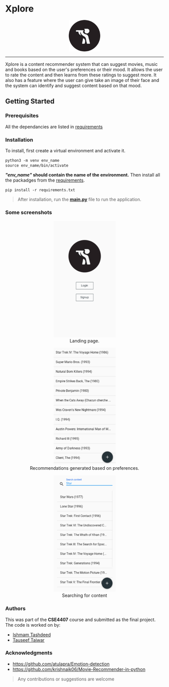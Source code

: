 # Xplore

<p align="center">
    <img width="100" height="100" src="https://github.com/tauseef09/Xplore-Content-Exploration-Assistant-/blob/master/logo/logo.png">
</p>

---

Xplore is a content recommender system that can suggest movies, music and books based on the user's preferences or their mood.
It allows the user to rate the content and then learns from these ratings to suggest more.
It also has a feature where the user can give take an image of their face and the system can identify and suggest content based on that mood.

## Getting Started

### Prerequisites
All the dependancies are listed in [requirements](https://github.com/tauseef09/Xplore-Content-Exploration-Assistant-/blob/master/requirements.txt)

### Installation
To install, first create a virtual environment and activate it.

```
python3 -m venv env_name
source env_name/bin/activate
```
***"env_name"* should contain the name of the environment.**
Then install all the packadges from the [requirements](https://github.com/tauseef09/Xplore-Content-Exploration-Assistant-/blob/master/requirements.txt).

```
pip install -r requirements.txt
```

> After installation, run the [**main.py**](https://github.com/tauseef09/Xplore-Content-Exploration-Assistant-/blob/master/main.py) file to run the application.

### Some screenshots

<p align="center">
    <img width="197" height="371" src="https://github.com/tauseef09/Xplore-Content-Exploration-Assistant-/blob/master/screenshots/LandingPage.PNG">
    <br>
    Landing page.
</p>

<p align="center">
    <img width="197" height="371" src="https://github.com/tauseef09/Xplore-Content-Exploration-Assistant-/blob/master/screenshots/ListPage.PNG">
    <br>
    Recommendations generated based on preferences.
</p>

<p align="center">
    <img width="197" height="371" src="https://github.com/tauseef09/Xplore-Content-Exploration-Assistant-/blob/master/screenshots/SearchPage.PNG">
    <br>
    Searching for content
</p>

### Authors
This was part of the **CSE4407** course and submitted as the final project. The code is worked on by:
- [Ishmam Tashdeed](https://github.com/ishmamt)
- [Tauseef Tajwar](https://github.com/tauseef09)

### Acknowledgments
- <https://github.com/atulapra/Emotion-detection>
- <https://github.com/krishnaik06/Movie-Recommender-in-python>

> Any contributions or suggestions are welcome
